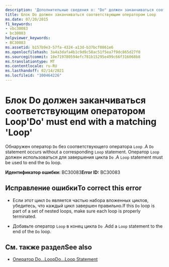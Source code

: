 ```yaml
---
description: 'Дополнительные сведения о: "Do" должен заканчиваться соответствующим оператором "Loop"'
title: Блок Do должен заканчиваться соответствующим оператором Loop
ms.date: 07/20/2015
f1_keywords:
- vbc30083
- bc30083
helpviewer_keywords:
- BC30083
ms.assetid: b157b9e3-57fa-4324-a13d-b37bcf0861e6
ms.openlocfilehash: 3a4a3dafa4b1c9d9c58ac51f5ea7f9dc865d27f0
ms.sourcegitcommit: 10e719780594efc781b15295e499c66f316068b8
ms.translationtype: MT
ms.contentlocale: ru-RU
ms.lasthandoff: 02/14/2021
ms.locfileid: "100464226"
---
```

# <a name="do-must-end-with-a-matching-loop"></a><span data-ttu-id="4c86b-103">Блок Do должен заканчиваться соответствующим оператором Loop</span><span class="sxs-lookup"><span data-stu-id="4c86b-103">'Do' must end with a matching 'Loop'</span></span>

<span data-ttu-id="4c86b-104">Обнаружен оператор `Do` без соответствующего оператора `Loop` .</span><span class="sxs-lookup"><span data-stu-id="4c86b-104">A `Do` statement occurs without a corresponding `Loop` statement.</span></span> <span data-ttu-id="4c86b-105">Оператор `Loop` должен использоваться для завершения цикла `Do` .</span><span class="sxs-lookup"><span data-stu-id="4c86b-105">A `Loop` statement must be used to end the `Do` loop.</span></span>  
  
 <span data-ttu-id="4c86b-106">**Идентификатор ошибки:** BC30083</span><span class="sxs-lookup"><span data-stu-id="4c86b-106">**Error ID:** BC30083</span></span>  
  
## <a name="to-correct-this-error"></a><span data-ttu-id="4c86b-107">Исправление ошибки</span><span class="sxs-lookup"><span data-stu-id="4c86b-107">To correct this error</span></span>  
  
- <span data-ttu-id="4c86b-108">Если этот цикл `Do` является частью набора вложенных циклов, убедитесь, что каждый цикл завершен правильно.</span><span class="sxs-lookup"><span data-stu-id="4c86b-108">If this `Do` loop is part of a set of nested loops, make sure each loop is properly terminated.</span></span>  
  
- <span data-ttu-id="4c86b-109">Добавьте оператор `Loop` в конец цикла `Do` .</span><span class="sxs-lookup"><span data-stu-id="4c86b-109">Add a `Loop` statement to the end of the `Do` loop.</span></span>  
  
## <a name="see-also"></a><span data-ttu-id="4c86b-110">См. также раздел</span><span class="sxs-lookup"><span data-stu-id="4c86b-110">See also</span></span>

- [<span data-ttu-id="4c86b-111">Оператор Do…Loop</span><span class="sxs-lookup"><span data-stu-id="4c86b-111">Do...Loop Statement</span></span>](../language-reference/statements/do-loop-statement.md)
